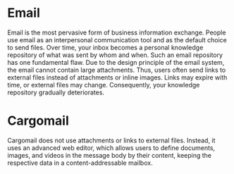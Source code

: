 # Email

Email is the most pervasive form of business information exchange. People use email as an interpersonal communication tool and as the default choice to send files. Over time, your inbox becomes a personal knowledge repository of what was sent by whom and when. Such an email repository has one fundamental flaw. Due to the design principle of the email system, the email cannot contain large attachments. Thus, users often send links to external files instead of attachments or inline images. Links may expire with time, or external files may change. Consequently, your knowledge repository gradually deteriorates.

# Cargomail

Cargomail does not use attachments or links to external files. Instead, it uses an advanced web editor, which allows users to define documents, images, and videos in the message body by their content, keeping the respective data in a content-addressable mailbox.


